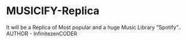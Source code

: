 # MUSICIFY-Replica
It will be a Replica of  Most popular and  a huge Music Library "Spotify"..
<br>
AUTHOR - InfinitezenCODER
<br>

<!DOCTYPE html>
<html lang="en">
<head>
    <meta charset="UTF-8">
    <meta name="viewport" content="width=device-width, initial-scale=1.0">
    <title></title>
</head>
<body>
</body>
</html>
